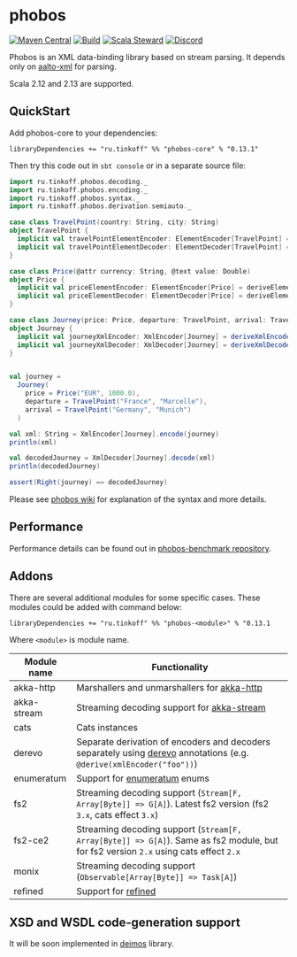 # phobos
[![Maven Central](https://img.shields.io/maven-central/v/ru.tinkoff/phobos-core_2.13.svg)](https://search.maven.org/search?q=ru.tinkoff.phobos-core)
[![Build](https://github.com/TinkoffCreditSystems/phobos/actions/workflows/scala.yml/badge.svg)](https://github.com/TinkoffCreditSystems/phobos/actions/workflows/scala.yml)
[![Scala Steward](https://img.shields.io/badge/Scala_Steward-helping-blue.svg?style=flat&logo=data:image/png;base64,iVBORw0KGgoAAAANSUhEUgAAAA4AAAAQCAMAAAARSr4IAAAAVFBMVEUAAACHjojlOy5NWlrKzcYRKjGFjIbp293YycuLa3pYY2LSqql4f3pCUFTgSjNodYRmcXUsPD/NTTbjRS+2jomhgnzNc223cGvZS0HaSD0XLjbaSjElhIr+AAAAAXRSTlMAQObYZgAAAHlJREFUCNdNyosOwyAIhWHAQS1Vt7a77/3fcxxdmv0xwmckutAR1nkm4ggbyEcg/wWmlGLDAA3oL50xi6fk5ffZ3E2E3QfZDCcCN2YtbEWZt+Drc6u6rlqv7Uk0LdKqqr5rk2UCRXOk0vmQKGfc94nOJyQjouF9H/wCc9gECEYfONoAAAAASUVORK5CYII=)](https://scala-steward.org)
[![Discord](https://img.shields.io/badge/chat-discord%20(en%2Fru)-blue)](https://discord.gg/S9Ad88t)

Phobos is an XML data-binding library based on stream parsing. 
It depends only on [aalto-xml](https://github.com/FasterXML/aalto-xml/) for parsing.

Scala 2.12 and 2.13 are supported.

## QuickStart
Add phobos-core to your dependencies:

```
libraryDependencies += "ru.tinkoff" %% "phobos-core" % "0.13.1"
```

Then try this code out in `sbt console` or in a separate source file:
```scala
import ru.tinkoff.phobos.decoding._
import ru.tinkoff.phobos.encoding._
import ru.tinkoff.phobos.syntax._
import ru.tinkoff.phobos.derivation.semiauto._

case class TravelPoint(country: String, city: String)
object TravelPoint {
  implicit val travelPointElementEncoder: ElementEncoder[TravelPoint] = deriveElementEncoder
  implicit val travelPointElementDecoder: ElementDecoder[TravelPoint] = deriveElementDecoder
}

case class Price(@attr currency: String, @text value: Double)
object Price {
  implicit val priceElementEncoder: ElementEncoder[Price] = deriveElementEncoder
  implicit val priceElementDecoder: ElementDecoder[Price] = deriveElementDecoder
}

case class Journey(price: Price, departure: TravelPoint, arrival: TravelPoint)
object Journey {
  implicit val journeyXmlEncoder: XmlEncoder[Journey] = deriveXmlEncoder("journey")
  implicit val journeyXmlDecoder: XmlDecoder[Journey] = deriveXmlDecoder("journey")
}


val journey =
  Journey(
    price = Price("EUR", 1000.0),
    departure = TravelPoint("France", "Marcelle"),
    arrival = TravelPoint("Germany", "Munich")
  )

val xml: String = XmlEncoder[Journey].encode(journey)
println(xml)

val decodedJourney = XmlDecoder[Journey].decode(xml)
println(decodedJourney)

assert(Right(journey) == decodedJourney)
```
Please see [phobos wiki](https://github.com/TinkoffCreditSystems/phobos/wiki) for explanation of the syntax and more details.

## Performance
Performance details can be found out in [phobos-benchmark repository](https://github.com/valentiay/phobos-benchmark). 

## Addons
There are several additional modules for some specific cases. 
These modules could be added with command below:
```
libraryDependencies += "ru.tinkoff" %% "phobos-<module>" % "0.13.1
```
Where `<module>` is module name.

| Module name  | Functionality  |
|--------------|----------------|
| akka-http    | Marshallers and unmarshallers for [akka-http](https://doc.akka.io/docs/akka-http/current/) |
| akka-stream  | Streaming decoding support for [akka-stream](https://doc.akka.io/docs/akka/current/stream/index.html)|
| cats         | Cats instances |
| derevo       | Separate derivation of encoders and decoders separately using [derevo](https://github.com/manatki/derevo) annotations (e.g. `@derive(xmlEncoder("foo"))`)|
| enumeratum   | Support for [enumeratum](https://github.com/lloydmeta/enumeratum#manual-override-of-name) enums |
| fs2          | Streaming decoding support (`Stream[F, Array[Byte]] => G[A]`). Latest fs2 version (fs2 `3.x`, cats effect `3.x`) |
| fs2-ce2      | Streaming decoding support (`Stream[F, Array[Byte]] => G[A]`). Same as fs2 module, but for fs2 version `2.x` using cats effect `2.x`  |
| monix        | Streaming decoding support (`Observable[Array[Byte]] => Task[A]`)  |
| refined      | Support for [refined](https://github.com/fthomas/refined) |

## XSD and WSDL code-generation support
It will be soon implemented in [deimos](https://github.com/TinkoffCreditSystems/deimos) library.
